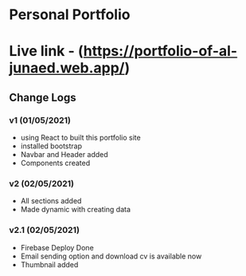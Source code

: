 # Personal Portfolio
# Live link - (https://portfolio-of-al-junaed.web.app/)

## Change Logs
### v1 (01/05/2021)
* using React to built this portfolio site
* installed bootstrap
* Navbar and Header added
* Components created

### v2 (02/05/2021)
* All sections added
* Made dynamic with creating data

### v2.1 (02/05/2021)
* Firebase Deploy Done
* Email sending option and download cv is available now
* Thumbnail added